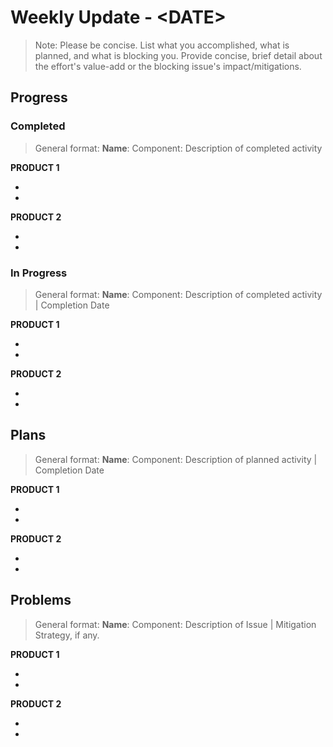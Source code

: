 # Weekly Update - \<DATE>

> Note: Please be concise. List what you accomplished, what is planned, and what is blocking you. Provide concise, brief detail about the effort's value-add or the blocking issue's impact/mitigations.


## Progress

### Completed
> General format: **Name**: Component: Description of completed activity

**PRODUCT 1**

* 
*

**PRODUCT 2**

* 
*


### In Progress
> General format: **Name**: Component: Description of completed activity | Completion Date


**PRODUCT 1**

* 
*

**PRODUCT 2**

* 
*


## Plans
> General format: **Name**: Component: Description of planned activity | Completion Date

**PRODUCT 1**

* 
*

**PRODUCT 2**

* 
*
 

## Problems

> General format: **Name**: Component: Description of Issue | Mitigation Strategy, if any.

**PRODUCT 1**

* 
*

**PRODUCT 2**

* 
*
  
 